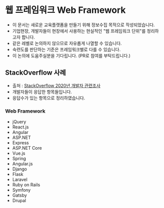 # 웹 프레임워크 Web Framework
- 이 문서는 새로운 교육플랫폼을 만들기 위해 정보수집 목적으로 작성되었습니다.
- 기업현장, 개발자들이 현장에서 사용하는 현실적인 "웹 프레임워크 단위"를 정리하고자 합니다.
- 같은 레벨로 논의하지 않으므로 자유롭게 나열할 수 있습니다.
- 숙련도를 판단하는 기준은 프레임워크별로 다를 수 있습니다.
- 이 논의에 도움주실분을 기다립니다. (PR로 참여를 부탁드립니다.)

## StackOverflow 사례
- 출처 : [StackOverflow 2020년 개발자 관련조사](https://insights.stackoverflow.com/survey/2020)
- 개발자들이 응답한 항목들입니다.
- 응답수가 있는 항목으로 정리하였습니다.

### Web Framework
- jQuery
- React.js
- Angular
- ASP.NET
- Express
- ASP.NET Core
- Vue.js
- Spring
- Angular.js
- Django
- Flask
- Laravel
- Ruby on Rails
- Symfony
- Gatsby
- Drupal
